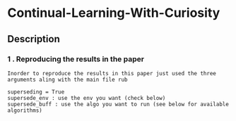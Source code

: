 # Continual-Learning-With-Curiosity

## Description

### 1 . Reproducing the results in the paper
    Inorder to reproduce the results in this paper just used the three arguments aling with the main file rub
    
    superseding = True
    supersede_env : use the env you want (check below)
    supersede_buff : use the algo you want to run (see below for available algorithms)

